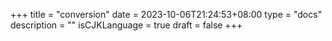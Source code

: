 +++
title = "conversion"
date = 2023-10-06T21:24:53+08:00
type = "docs"
description = ""
isCJKLanguage = true
draft = false
+++